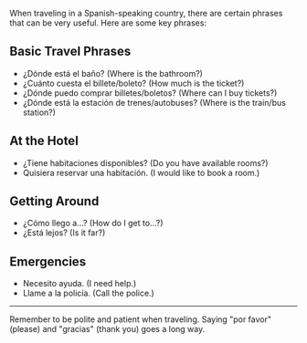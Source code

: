 When traveling in a Spanish-speaking country, there are certain phrases that can be very useful. Here are some key phrases:

## Basic Travel Phrases

- ¿Dónde está el baño? (Where is the bathroom?)
- ¿Cuánto cuesta el billete/boleto? (How much is the ticket?)
- ¿Dónde puedo comprar billetes/boletos? (Where can I buy tickets?)
- ¿Dónde está la estación de trenes/autobuses? (Where is the train/bus station?)

## At the Hotel

- ¿Tiene habitaciones disponibles? (Do you have available rooms?)
- Quisiera reservar una habitación. (I would like to book a room.)

## Getting Around

- ¿Cómo llego a...? (How do I get to...?)
- ¿Está lejos? (Is it far?)

## Emergencies

- Necesito ayuda. (I need help.)
- Llame a la policía. (Call the police.)

---

Remember to be polite and patient when traveling. Saying "por favor" (please) and "gracias" (thank you) goes a long way.
